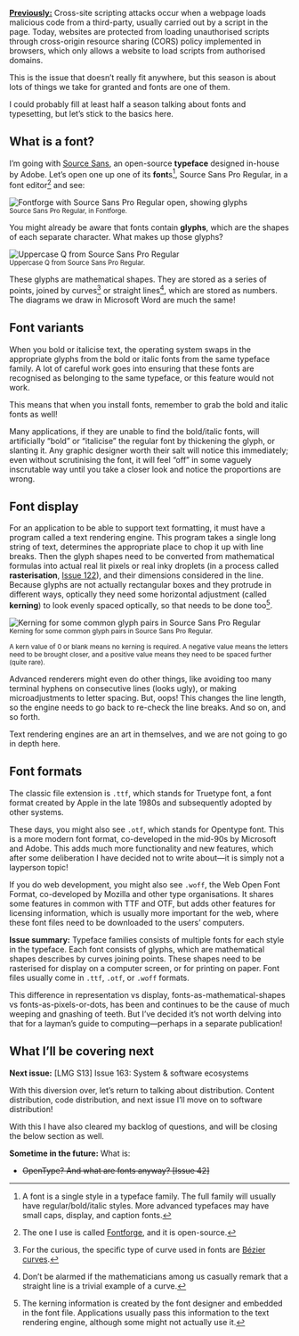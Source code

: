[**Previously:**](https://buttondown.email/laymansguide/archive/) Cross-site scripting attacks occur when a webpage loads malicious code from a third-party, usually carried out by a script in the page. Today, websites are protected from loading unauthorised scripts through cross-origin resource sharing (CORS) policy implemented in browsers, which only allows a website to load scripts from authorised domains.

This is the issue that doesn’t really fit anywhere, but this season is about lots of things we take for granted and fonts are one of them.

I could probably fill at least half a season talking about fonts and typesetting, but let’s stick to the basics here.

## What is a font?

I’m going with [Source Sans](https://fonts.adobe.com/fonts/source-sans), an open-source **typeface** designed in-house by Adobe. Let’s open one up one of its **font**s[^2], Source Sans Pro Regular, in a font editor[^1] and see:

[^1]: The one I use is called [Fontforge](https://fontforge.org), and it is open-source.

[^2]: A font is a single style in a typeface family. The full family will usually have regular/bold/italic styles. More advanced typefaces may have small caps, display, and caption fonts.

![Fontforge with Source Sans Pro Regular open, showing glyphs](https://raw.githubusercontent.com/ngjunsiang/laymansguide/release/season13/issue162/issue162_01.png)  
<small>Source Sans Pro Regular, in Fontforge.</small>

You might already be aware that fonts contain **glyphs**, which are the shapes of each separate character. What makes up those glyphs?

![Uppercase Q from Source Sans Pro Regular](https://raw.githubusercontent.com/ngjunsiang/laymansguide/release/season13/issue162/issue162_02.png)  
<small>Uppercase Q from Source Sans Pro Regular.</small>

These glyphs are mathematical shapes. They are stored as a series of points, joined by curves[^3] or straight lines[^4], which are stored as numbers. The diagrams we draw in Microsoft Word are much the same!

[^3]: For the curious, the specific type of curve used in fonts are [Bézier curves](https://jdhao.github.io/2018/11/27/font_shape_mathematics_bezier_curves/).

[^4]: Don’t be alarmed if the mathematicians among us casually remark that a straight line is a trivial example of a curve.

## Font variants

When you bold or italicise text, the operating system swaps in the appropriate glyphs from the bold or italic fonts from the same typeface family. A lot of careful work goes into ensuring that these fonts are recognised as belonging to the same typeface, or this feature would not work.

This means that when you install fonts, remember to grab the bold and italic fonts as well!

Many applications, if they are unable to find the bold/italic fonts, will artificially “bold” or “italicise” the regular font by thickening the glyph, or slanting it. Any graphic designer worth their salt will notice this immediately; even without scrutinising the font, it will feel “off” in some vaguely inscrutable way until you take a closer look and notice the proportions are wrong.

## Font display

For an application to be able to support text formatting, it must have a program called a text rendering engine. This program takes a single long string of text, determines the appropriate place to chop it up with line breaks. Then the glyph shapes need to be converted from mathematical formulas into actual real lit pixels or real inky droplets (in a process called **rasterisation**, [Issue 122](https://buttondown.email/laymansguide/archive/lmg-s10-issue-122-the-great-flattening/)), and their dimensions considered in the line. Because glyphs are not actually rectangular boxes and they protrude in different ways, optically they need some horizontal adjustment (called **kerning**) to look evenly spaced optically, so that needs to be done too[^5].

[^5]: The kerning information is created by the font designer and embedded in the font file. Applications usually pass this information to the text rendering engine, although some might not actually use it.

![Kerning for some common glyph pairs in Source Sans Pro Regular](https://raw.githubusercontent.com/ngjunsiang/laymansguide/release/season13/issue162/issue162_03.png)  
<small>Kerning for some common glyph pairs in Source Sans Pro Regular.<br />  
A kern value of 0 or blank means no kerning is required. A negative value means the letters need to be brought closer, and a positive value means they need to be spaced further (quite rare).</small>

Advanced renderers might even do other things, like avoiding too many terminal hyphens on consecutive lines (looks ugly), or making microadjustments to letter spacing. But, oops! This changes the line length, so the engine needs to go back to re-check the line breaks. And so on, and so forth.

Text rendering engines are an art in themselves, and we are not going to go in depth here.

## Font formats

The classic file extension is `.ttf`, which stands for Truetype font, a font format created by Apple in the late 1980s and subsequently adopted by other systems.

These days, you might also see `.otf`, which stands for Opentype font. This is a more modern font format, co-developed in the mid-90s by Microsoft and Adobe. This adds much more functionality and new features, which after some deliberation I have decided not to write about—it is simply not a layperson topic!

If you do web development, you might also see `.woff`, the Web Open Font Format, co-developed by Mozilla and other type organisations. It shares some features in common with TTF and OTF, but adds other features for licensing information, which is usually more important for the web, where these font files need to be downloaded to the users’ computers.

**Issue summary:** Typeface families consists of multiple fonts for each style in the typeface. Each font consists of glyphs, which are mathematical shapes describes by curves joining points. These shapes need to be rasterised for display on a computer screen, or for printing on paper. Font files usually come in `.ttf`, `.otf`, or `.woff` formats.

This difference in representation vs display, fonts-as-mathematical-shapes vs fonts-as-pixels-or-dots, has been and continues to be the cause of much weeping and gnashing of teeth. But I’ve decided it’s not worth delving into that for a layman’s guide to computing—perhaps in a separate publication!

## What I’ll be covering next

**Next issue:** [LMG S13] Issue 163: System & software ecosystems

With this diversion over, let’s return to talking about distribution. Content distribution, code distribution, and next issue I’ll move on to software distribution!

With this I have also cleared my backlog of questions, and will be closing the below section as well.

**Sometime in the future:** What is:

- ~~OpenType? And what are fonts anyway? [Issue 42]~~
